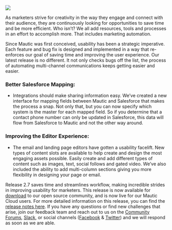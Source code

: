 ![](https://www.mautic.org/wp-content/uploads/2017/03/computerScreenV2-1024x512.jpg)


As marketers strive for creativity in the way they engage and connect with their audience, they are continuously looking for opportunities to save time and be more efficient. Who isn’t? We all add resources, tools and processes in an effort to accomplish more. That includes marketing automation. 

Since Mautic was first conceived, usability has been a strategic imperative. Each feature and bug fix is designed and implemented in a way that re-enforces our goal of saving time and improving the user experience. Our latest release is no different. It not only checks bugs off the list, the process of automating multi-channel communications keeps getting easier and easier. 


### Better Salesforce Mapping:



- Integrations should make sharing information easy. We’ve created a new interface for mapping fields between Mautic and Salesforce that makes the process a snap. Not only that, but you can now specify which system is the master for each mapped field. So if you determine that a contact phone number can only be updated in Salesforce, this data will flow from Salesforce to Mautic and not the other way around. 




### Improving the Editor Experience:



- The email and landing page editors have gotten a usability facelift. New types of content slots are available to help create and design the most engaging assets possible. Easily create and add different types of content such as images, text, social follows and gated video. We’ve also included the ability to add multi-column sections giving you more flexibility in designing your page or email.



Release 2.7 saves time and streamlines workflow, making incredible strides in improving usability for marketers. This release is now available for [download](https://www.mautic.org/download) to our open source community, and is now live for our Mautic Cloud users. For more detailed information on this release, you can find the [release notes here](https://github.com/mautic/mautic/releases/tag/2.7.0). If you have any questions or find new challenges that arise, join our feedback team and reach out to us on the [Community Forums](https://www.mautic.org/community), [Slack](https://www.mautic.org/slack), or social channels ([Facebook](https://www.facebook.com/trymautic) & [Twitter](https://www.twitter.com/mautic)) and we will respond as soon as we are able.